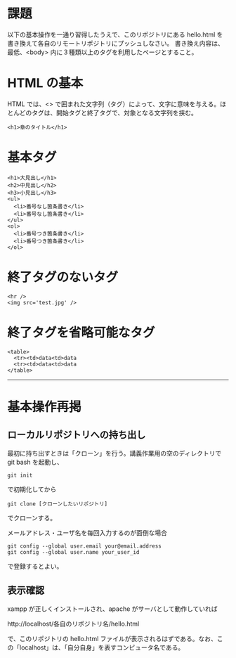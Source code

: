 # 課題

以下の基本操作を一通り習得したうえで、このリポジトリにある hello.html を書き換えて各自のリモートリポジトリにプッシュしなさい。
書き換え内容は、最低、\<body\> 内に３種類以上のタグを利用したページとすること。

# HTML の基本

HTML では、\<\> で囲まれた文字列（タグ）によって、文字に意味を与える。ほとんどのタグは、開始タグと終了タグで、対象となる文字列を挟む。

```
<h1>章のタイトル</h1>
```

# 基本タグ

```
<h1>大見出し</h1>
<h2>中見出し</h2>
<h3>小見出し</h3>
<ul>
  <li>番号なし箇条書き</li>
  <li>番号なし箇条書き</li>
</ul>
<ol>
  <li>番号つき箇条書き</li>
  <li>番号つき箇条書き</li>
</ol>
```

# 終了タグのないタグ

```
<hr />
<img src='test.jpg' />
```

# 終了タグを省略可能なタグ

```
<table>
  <tr><td>data<td>data
  <tr><td>data<td>data
</table>
```

---



# 基本操作再掲

## ローカルリポジトリへの持ち出し

最初に持ち出すときは「クローン」を行う。講義作業用の空のディレクトリで git bash を起動し、

```
git init
```

で初期化してから

```
git clone [クローンしたいリポジトリ]
```

でクローンする。

メールアドレス・ユーザ名を毎回入力するのが面倒な場合

```
git config --global user.email your@email.address
git config --global user.name your_user_id
```

で登録するとよい。

## 表示確認

xampp が正しくインストールされ、apache がサーバとして動作していれば

http://localhost/各自のリポジトリ名/hello.html

で、このリポジトリの hello.html ファイルが表示されるはずである。なお、この「localhost」は、「自分自身」を表すコンピュータ名である。
